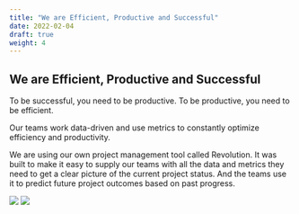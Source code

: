 ```yaml
---
title: "We are Efficient, Productive and Successful"
date: 2022-02-04
draft: true
weight: 4
---
```

## We are Efficient, Productive and Successful

To be successful, you need to be productive. To be productive, you need to be efficient.

Our teams work data-driven and use metrics to constantly optimize efficiency and productivity.

We are using our own project management tool called Revolution. It was built to make it easy to supply our teams with all the data and metrics they need to get a clear picture of the current project status. And the teams use it to predict future project outcomes based on past progress.

![](/img/who-we-are/we-are-efficient-1.jpg)
![](/img/who-we-are/we-are-efficient-2.jpg)
